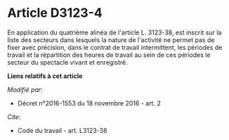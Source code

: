 # Article D3123-4

En application du quatrième alinéa de l'article L. 3123-38, est inscrit sur la liste des secteurs dans lesquels la nature de
l'activité ne permet pas de fixer avec précision, dans le contrat de travail intermittent, les périodes de travail et la
répartition des heures de travail au sein de ces périodes le secteur du spectacle vivant et enregistré.

**Liens relatifs à cet article**

_Modifié par_:

  - Décret n°2016-1553 du 18 novembre 2016 - art. 2

_Cite_:

  - Code du travail - art. L3123-38
